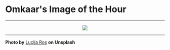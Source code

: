 # Omkaar's Image of the Hour

---

<div align="center">

<a href="https://unsplash.com/photos/surfers-walk-near-palm-trees-at-the-beach-NGTDASbo3A0">
  <img src="https://images.unsplash.com/photo-1743445888873-7b989699663d?crop=entropy&cs=tinysrgb&fit=max&fm=jpg&ixid=M3w3NjA2Nzh8MHwxfHJhbmRvbXx8fHx8fHx8fDE3NTIzNjQ4MDB8&ixlib=rb-4.1.0&q=80&w=1080" style="max-width:100%; height:auto;">
</a>



</div>

---

**Photo by** [Lucija Ros](https://unsplash.com/@lucija_ros) **on Unsplash**
